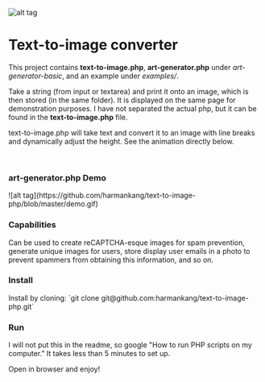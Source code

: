 ![alt tag](https://github.com/harmankang/text-to-image-php/blob/master/demo-line-breaker.gif)


<h1>Text-to-image converter</h1>
<p>This project contains <strong>text-to-image.php</strong>, <strong>art-generator.php</strong> under <em>art-generator-basic</em>, and an example under <em>examples/</em>.</p>
<p>Take a string (from input or textarea) and print it onto an image, which is then stored (in the same folder). It is displayed on the same page for demonstration purposes. I have not separated the actual php, but it can be found in the <strong>text-to-image.php</strong> file. </p>
<p>text-to-image.php will take text and convert it to an image with line breaks and dynamically adjust the height. See the animation directly below.</p>


<br>

<h3>art-generator.php Demo</h3>
![alt tag](https://github.com/harmankang/text-to-image-php/blob/master/demo.gif)

<h3>Capabilities</h3>
<p>Can be used to create reCAPTCHA-esque images for spam prevention, generate unique images for users, store display user emails in a photo to prevent spammers from obtaining this information, and so on.</p>

<h3>Install</h3>
Install by cloning: `git clone git@github.com:harmankang/text-to-image-php.git`
<br>
<h3>Run</h3>
<p>I will not put this in the readme, so google "How to run PHP scripts on my computer." It takes less than 5 minutes to set up.</p>
<p>Open in browser and enjoy!</p>








